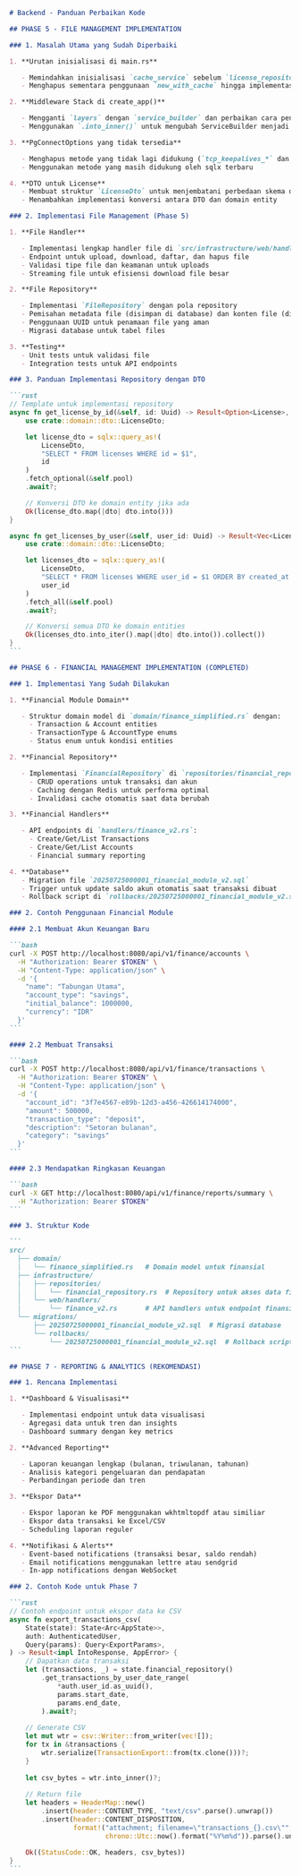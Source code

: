 ````markdown
# Backend - Panduan Perbaikan Kode

## PHASE 5 - FILE MANAGEMENT IMPLEMENTATION

### 1. Masalah Utama yang Sudah Diperbaiki

1. **Urutan inisialisasi di main.rs**

   - Memindahkan inisialisasi `cache_service` sebelum `license_repository`
   - Menghapus sementara penggunaan `new_with_cache` hingga implementasi dibuat

2. **Middleware Stack di create_app()**

   - Mengganti `layers` dengan `service_builder` dan perbaikan cara penanganan layering
   - Menggunakan `.into_inner()` untuk mengubah ServiceBuilder menjadi Layer

3. **PgConnectOptions yang tidak tersedia**

   - Menghapus metode yang tidak lagi didukung (`tcp_keepalives_*` dan `connect_timeout`)
   - Menggunakan metode yang masih didukung oleh sqlx terbaru

4. **DTO untuk License**
   - Membuat struktur `LicenseDto` untuk menjembatani perbedaan skema database dan domain model
   - Menambahkan implementasi konversi antara DTO dan domain entity

### 2. Implementasi File Management (Phase 5)

1. **File Handler**

   - Implementasi lengkap handler file di `src/infrastructure/web/handlers/files.rs`
   - Endpoint untuk upload, download, daftar, dan hapus file
   - Validasi tipe file dan keamanan untuk uploads
   - Streaming file untuk efisiensi download file besar

2. **File Repository**

   - Implementasi `FileRepository` dengan pola repository
   - Pemisahan metadata file (disimpan di database) dan konten file (disimpan di filesystem)
   - Penggunaan UUID untuk penamaan file yang aman
   - Migrasi database untuk tabel files

3. **Testing**
   - Unit tests untuk validasi file
   - Integration tests untuk API endpoints

### 3. Panduan Implementasi Repository dengan DTO

```rust
// Template untuk implementasi repository
async fn get_license_by_id(&self, id: Uuid) -> Result<Option<License>, sqlx::Error> {
    use crate::domain::dto::LicenseDto;

    let license_dto = sqlx::query_as!(
        LicenseDto,
        "SELECT * FROM licenses WHERE id = $1",
        id
    )
    .fetch_optional(&self.pool)
    .await?;

    // Konversi DTO ke domain entity jika ada
    Ok(license_dto.map(|dto| dto.into()))
}

async fn get_licenses_by_user(&self, user_id: Uuid) -> Result<Vec<License>, sqlx::Error> {
    use crate::domain::dto::LicenseDto;

    let licenses_dto = sqlx::query_as!(
        LicenseDto,
        "SELECT * FROM licenses WHERE user_id = $1 ORDER BY created_at DESC",
        user_id
    )
    .fetch_all(&self.pool)
    .await?;

    // Konversi semua DTO ke domain entities
    Ok(licenses_dto.into_iter().map(|dto| dto.into()).collect())
}
```

## PHASE 6 - FINANCIAL MANAGEMENT IMPLEMENTATION (COMPLETED)

### 1. Implementasi Yang Sudah Dilakukan

1. **Financial Module Domain**

   - Struktur domain model di `domain/finance_simplified.rs` dengan:
     - Transaction & Account entities
     - TransactionType & AccountType enums
     - Status enum untuk kondisi entities

2. **Financial Repository**

   - Implementasi `FinancialRepository` di `repositories/financial_repository.rs`:
     - CRUD operations untuk transaksi dan akun
     - Caching dengan Redis untuk performa optimal
     - Invalidasi cache otomatis saat data berubah

3. **Financial Handlers**

   - API endpoints di `handlers/finance_v2.rs`:
     - Create/Get/List Transactions
     - Create/Get/List Accounts
     - Financial summary reporting

4. **Database**
   - Migration file `20250725000001_financial_module_v2.sql`
   - Trigger untuk update saldo akun otomatis saat transaksi dibuat
   - Rollback script di `rollbacks/20250725000001_financial_module_v2.sql`

### 2. Contoh Penggunaan Financial Module

#### 2.1 Membuat Akun Keuangan Baru

```bash
curl -X POST http://localhost:8080/api/v1/finance/accounts \
  -H "Authorization: Bearer $TOKEN" \
  -H "Content-Type: application/json" \
  -d '{
    "name": "Tabungan Utama",
    "account_type": "savings",
    "initial_balance": 1000000,
    "currency": "IDR"
  }'
```

#### 2.2 Membuat Transaksi

```bash
curl -X POST http://localhost:8080/api/v1/finance/transactions \
  -H "Authorization: Bearer $TOKEN" \
  -H "Content-Type: application/json" \
  -d '{
    "account_id": "3f7e4567-e89b-12d3-a456-426614174000",
    "amount": 500000,
    "transaction_type": "deposit",
    "description": "Setoran bulanan",
    "category": "savings"
  }'
```

#### 2.3 Mendapatkan Ringkasan Keuangan

```bash
curl -X GET http://localhost:8080/api/v1/finance/reports/summary \
  -H "Authorization: Bearer $TOKEN"
```

### 3. Struktur Kode

```
src/
  ├── domain/
  │   └── finance_simplified.rs   # Domain model untuk finansial
  ├── infrastructure/
  │   ├── repositories/
  │   │   └── financial_repository.rs  # Repository untuk akses data finansial
  │   └── web/handlers/
  │       └── finance_v2.rs       # API handlers untuk endpoint finansial
  └── migrations/
      ├── 20250725000001_financial_module_v2.sql  # Migrasi database
      └── rollbacks/
          └── 20250725000001_financial_module_v2.sql  # Rollback script
```

## PHASE 7 - REPORTING & ANALYTICS (REKOMENDASI)

### 1. Rencana Implementasi

1. **Dashboard & Visualisasi**

   - Implementasi endpoint untuk data visualisasi
   - Agregasi data untuk tren dan insights
   - Dashboard summary dengan key metrics

2. **Advanced Reporting**

   - Laporan keuangan lengkap (bulanan, triwulanan, tahunan)
   - Analisis kategori pengeluaran dan pendapatan
   - Perbandingan periode dan tren

3. **Ekspor Data**

   - Ekspor laporan ke PDF menggunakan wkhtmltopdf atau similiar
   - Ekspor data transaksi ke Excel/CSV 
   - Scheduling laporan reguler

4. **Notifikasi & Alerts**
   - Event-based notifications (transaksi besar, saldo rendah)
   - Email notifications menggunakan lettre atau sendgrid
   - In-app notifications dengan WebSocket

### 2. Contoh Kode untuk Phase 7

```rust
// Contoh endpoint untuk ekspor data ke CSV
async fn export_transactions_csv(
    State(state): State<Arc<AppState>>,
    auth: AuthenticatedUser,
    Query(params): Query<ExportParams>,
) -> Result<impl IntoResponse, AppError> {
    // Dapatkan data transaksi
    let (transactions, _) = state.financial_repository()
        .get_transactions_by_user_date_range(
            *auth.user_id.as_uuid(),
            params.start_date,
            params.end_date,
        ).await?;
    
    // Generate CSV
    let mut wtr = csv::Writer::from_writer(vec![]);
    for tx in &transactions {
        wtr.serialize(TransactionExport::from(tx.clone()))?;
    }
    
    let csv_bytes = wtr.into_inner()?;
    
    // Return file
    let headers = HeaderMap::new()
        .insert(header::CONTENT_TYPE, "text/csv".parse().unwrap())
        .insert(header::CONTENT_DISPOSITION, 
                format!("attachment; filename=\"transactions_{}.csv\"", 
                        chrono::Utc::now().format("%Y%m%d")).parse().unwrap());
    
    Ok((StatusCode::OK, headers, csv_bytes))
}
```
